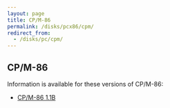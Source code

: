 ```yaml
---
layout: page
title: CP/M-86
permalink: /disks/pcx86/cpm/
redirect_from:
  - /disks/pc/cpm/
---
```


CP/M-86
---

Information is available for these versions of CP/M-86:

* [CP/M-86 1.1B](/disks/pcx86/cpm/1.1b/)
